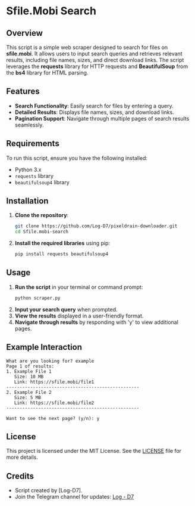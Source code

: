 # Sfile.Mobi Search

## Overview
This script is a simple web scraper designed to search for files on **sfile.mobi**. It allows users to input search queries and retrieves relevant results, including file names, sizes, and direct download links. The script leverages the **requests** library for HTTP requests and **BeautifulSoup** from the **bs4** library for HTML parsing.

## Features
- **Search Functionality**: Easily search for files by entering a query.
- **Detailed Results**: Displays file names, sizes, and download links.
- **Pagination Support**: Navigate through multiple pages of search results seamlessly.

## Requirements
To run this script, ensure you have the following installed:
- Python 3.x
- `requests` library
- `beautifulsoup4` library

## Installation
1. **Clone the repository**:

   ```bash
   git clone https://github.com/Log-D7/pixeldrain-downloader.git
   cd Sfile.mobi-search
   ```
   
2. **Install the required libraries** using pip:

   ```bash
   pip install requests beautifulsoup4
   ```

## Usage
1. **Run the script** in your terminal or command prompt:
   ```bash
   python scraper.py
   ```
2. **Input your search query** when prompted.
3. **View the results** displayed in a user-friendly format.
4. **Navigate through results** by responding with 'y' to view additional pages.

## Example Interaction
```plaintext
What are you looking for? example
Page 1 of results:
1. Example File 1
   Size: 10 MB
   Link: https://sfile.mobi/file1
--------------------------------------------------
2. Example File 2
   Size: 5 MB
   Link: https://sfile.mobi/file2
--------------------------------------------------

Want to see the next page? (y/n): y
```

## License
This project is licensed under the MIT License. See the [LICENSE](LICENSE) file for more details.

## Credits
- Script created by [Log-D7].
- Join the Telegram channel for updates: [Log - D7](https://t.me/Decode7Channel)
